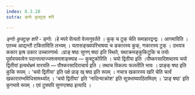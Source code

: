```yaml
---
index: 8.3.28
sutra: ङ्णोः कुक्टुक् शरि

---
```

_ङ्णोः कुक्टुक् शरि_ - ङ्णोः ।हे मपरे वे॑त्यतो वेत्यनुवर्तते । कुक् च टुक् चेति समाहारद्वन्द्वः । आगमाविति । एतच्च आद्यन्तौ टकिता॑विति लभ्यम् । यतासङ्ख्यपरिभाषया च ङकारस्य कुक्, णकारस्य टुक् । उभयत्र ककार इत्ष उकार उच्चारणार्थः ।प्राङ् षष्ठः सुगण् षष्ठः॑ इति स्थिते, यथाक्रमङ्कुकिटुकि च तयोः पूर्वावयवत्वेन पदान्तत्वाज्जश्त्वमाशङ्क्याह — कुक्टुकोरिति । चयो द्वितीया इति ।पौष्करसादिशब्दस्य चयो द्वितीया॑ इत्यर्थभ्रमं वारयति — पौश्करसादिराचार्य इति । तथाच विकल्पः फलतीति भावः । प्राङ्क् षष्ठ इति कुकि रूपम् । 'चयो द्वितीया' इति पक्षे प्राङ् ख् षष्ठ इति रूपम् । नचात्र खकारस्य खरि चेति चर्त्वं खकारारम्भविधिसामर्थ्यात् । 'चयो द्वितीया' इति 'नादिन्याक्रोश' इति सूत्रभाष्यपठितमिदम् । 'प्राङ् षष्ठ' इति कुगभावे रूपम् । एवं टुक्यपि सुगण्टषष्ठ इत्यादि । 